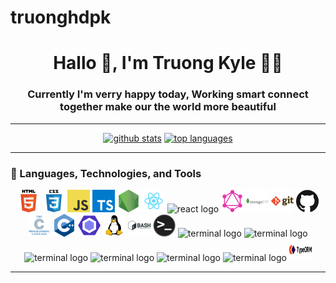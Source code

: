 # truonghdpk

<h1 align="center">Hallo 👋, I'm Truong Kyle 👨‍💻</h1>
<h3 align="center">Currently I'm verry happy today, Working smart connect together make our the world more beautiful</h3>

---

<p align="center">
  <a href="https://github.com/rivenirvana/github-readme-stats" title="GitHub Readme Stats"><img src="https://github-readme-stats.vercel.app/api?username=truonghdpk&show_icons=true&theme=default&count_private=true&show_icons=true" width=60.40%" height="220" alt="github stats" /></a>
  <a href="https://github.com/rivenirvana/github-readme-stats" title="GitHub Readme Stats"><img src="https://github-readme-stats.vercel.app/api/top-langs/?username=truonghdpk&layout=compact" width="39%" height="220" alt="top languages" /></a>
</p>

---

### 🧰 Languages, Technologies, and Tools

<p align="center">
  <a title="HTML"><img src="https://raw.githubusercontent.com/github/explore/80688e429a7d4ef2fca1e82350fe8e3517d3494d/topics/html/html.png" alt="html logo" width="36" height="36" /></a>
  <a title="CSS"><img src="https://raw.githubusercontent.com/github/explore/80688e429a7d4ef2fca1e82350fe8e3517d3494d/topics/css/css.png" alt="css logo" width="36" height="36" /></a>
  <a title="JavaScript"><img src="https://raw.githubusercontent.com/github/explore/80688e429a7d4ef2fca1e82350fe8e3517d3494d/topics/javascript/javascript.png" alt="javascript logo" width="36" height="36" /></a>
  <a title="TypeScript"><img src="https://raw.githubusercontent.com/github/explore/80688e429a7d4ef2fca1e82350fe8e3517d3494d/topics/typescript/typescript.png" alt="typescript logo" width="36" height="36"  /></a>
  <a title="Node.js"><img src="https://raw.githubusercontent.com/github/explore/80688e429a7d4ef2fca1e82350fe8e3517d3494d/topics/nodejs/nodejs.png" alt="nodejs logo" width="36" height="36" /></a>
  <a title="React"><img src="https://raw.githubusercontent.com/github/explore/80688e429a7d4ef2fca1e82350fe8e3517d3494d/topics/react/react.png" alt="react logo" width="36" height="36"  /></a>
  <a title="Angular"><img src="https://angular.io/assets/images/logos/angular/angular.svg" alt="react logo" width="36" height="36"  /></a>
  <a title="GraphQL"><img src="https://raw.githubusercontent.com/github/explore/5c058a388828bb5fde0bcafd4bc867b5bb3f26f3/topics/graphql/graphql.png" alt="graphql logo" width="36" height="36" /></a>
  <a title="MongoDB"><img src="https://raw.githubusercontent.com/github/explore/80688e429a7d4ef2fca1e82350fe8e3517d3494d/topics/mongodb/mongodb.png" alt="mongodb logo" width="36" height="36" /></a>
  <a title="Git"><img src="https://raw.githubusercontent.com/github/explore/80688e429a7d4ef2fca1e82350fe8e3517d3494d/topics/git/git.png" alt="git logo" width="36" height="36" /></a>
  <a title="GitHub"><img src="https://raw.githubusercontent.com/github/explore/78df643247d429f6cc873026c0622819ad797942/topics/github/github.png" alt="github logo" width="36" height="36" /></a>
  <a title="C"><img src="https://raw.githubusercontent.com/github/explore/80688e429a7d4ef2fca1e82350fe8e3517d3494d/topics/c/c.png" alt="c logo" width="36" height="36" /></a>
  <a title="C++"><img src="https://raw.githubusercontent.com/github/explore/80688e429a7d4ef2fca1e82350fe8e3517d3494d/topics/cpp/cpp.png" alt="cpp logo" width="36" height="36"  /></a>
  <a title="ESLint"><img src="https://raw.githubusercontent.com/github/explore/80688e429a7d4ef2fca1e82350fe8e3517d3494d/topics/eslint/eslint.png"  alt="eslint logo" width="36" height="36"  /></a>
  <a title="Linux"><img src="https://raw.githubusercontent.com/github/explore/80688e429a7d4ef2fca1e82350fe8e3517d3494d/topics/linux/linux.png" alt="linux logo" width="36" height="36" /></a>
  <a title="Bash"><img src="https://raw.githubusercontent.com/github/explore/80688e429a7d4ef2fca1e82350fe8e3517d3494d/topics/bash/bash.png" alt="bash logo" width="36" height="36" /></a>
  <a title="Terminal"><img src="https://raw.githubusercontent.com/github/explore/d92924b1d925bb134e308bd29c9de6c302ed3beb/topics/terminal/terminal.png" alt="terminal logo" width="36" height="36" /></a>
  <a title="Open-core"><img src="https://dortania.github.io/OpenCore-Install-Guide/homepage.png" alt="terminal logo" width="36" height="36" /></a>
  <a title="Docker"><img src="https://d1q6f0aelx0por.cloudfront.net/product-logos/library-docker-logo.png" alt="terminal logo" width="36" height="36" /></a>
  <a title="Docker-compose"><img src="https://github.com/docker/compose/raw/master/logo.png?raw=true" alt="terminal logo" width="36" height="36" /></a>
  <a title="Traefik"><img src="https://d1q6f0aelx0por.cloudfront.net/product-logos/library-traefik-logo.png" alt="terminal logo" width="36" height="36" /></a>
  <a title="Vendure"><img src="https://www.vendure.io/logo.png" alt="terminal logo" width="36" height="36" /></a>
  <a title="Nestjs"><img src="https://d33wubrfki0l68.cloudfront.net/e937e774cbbe23635999615ad5d7732decad182a/26072/logo-small.ede75a6b.svg" alt="terminal logo" width="36" height="36" /></a>
  <a title="Type-orm"><img src="https://github.com/typeorm/typeorm/raw/master/resources/logo_big.png" alt="terminal logo" width="36" height="36" /></a>
  
</p>

---
